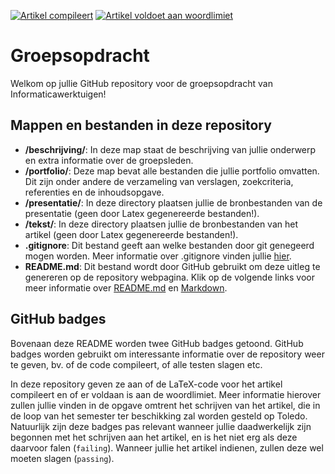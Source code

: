 [![Artikel compileert](https://github.com/informaticawerktuigen/groepsopdracht-skelet/actions/workflows/compilation.yml/badge.svg)](https://github.com/informaticawerktuigen/groepsopdracht-skelet/actions/workflows/compilation.yml)
[![Artikel voldoet aan woordlimiet](https://github.com/informaticawerktuigen/groepsopdracht-skelet/actions/workflows/word_count.yml/badge.svg)](https://github.com/informaticawerktuigen/groepsopdracht-skelet/actions/workflows/word_count.yml)


# Groepsopdracht

Welkom op jullie GitHub repository voor de groepsopdracht van Informaticawerktuigen!


## Mappen en bestanden in deze repository

* **/beschrijving/**:
    In deze map staat de beschrijving van jullie onderwerp en extra informatie over de groepsleden.
* **/portfolio/**:
    Deze map bevat alle bestanden die jullie portfolio omvatten.
    Dit zijn onder andere de verzameling van verslagen, zoekcriteria, referenties en de inhoudsopgave.
* **/presentatie/**:
    In deze directory plaatsen jullie de bronbestanden van de presentatie (geen door Latex gegenereerde bestanden!).
* **/tekst/**:
    In deze directory plaatsen jullie de bronbestanden van het artikel (geen door Latex gegenereerde bestanden!).
* **.gitignore**:
    Dit bestand geeft aan welke bestanden door git genegeerd mogen worden.
    Meer informatie over .gitignore vinden jullie [hier](https://git-scm.com/docs/gitignore).
* **README.md**:
    Dit bestand wordt door GitHub gebruikt om deze uitleg te genereren op de repository webpagina.
    Klik op de volgende links voor meer informatie over [README.md](https://help.github.com/en/articles/about-readmes) en [Markdown](https://guides.github.com/features/mastering-markdown/).


## GitHub badges

Bovenaan deze README worden twee GitHub badges getoond.
GitHub badges worden gebruikt om interessante informatie over de repository weer te geven, bv. of de code compileert, of alle testen slagen etc.

In deze repository geven ze aan of de LaTeX-code voor het artikel compileert en of er voldaan is aan de woordlimiet.
Meer informatie hierover zullen jullie vinden in de opgave omtrent het schrijven van het artikel, die in de loop van het semester ter beschikking zal worden gesteld op Toledo.
Natuurlijk zijn deze badges pas relevant wanneer jullie daadwerkelijk zijn begonnen met het schrijven aan het artikel, en is het niet erg als deze daarvoor falen (`failing`).
Wanneer jullie het artikel indienen, zullen deze wel moeten slagen (`passing`).
